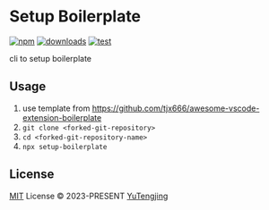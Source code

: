 # Setup Boilerplate

[![npm](https://img.shields.io/npm/v/@yutengjing/setup-boilerplate.svg)](https://npmjs.com/package/@yutengjing/setup-boilerplate) [![downloads](https://img.shields.io/npm/dw/@yutengjing/setup-boilerplate)](https://npmjs.com/package/@yutengjing/setup-boilerplate) [![test](https://github.com/tjx666/setup-boilerplate/actions/workflows/test.yml/badge.svg)](https://github.com/tjx666/setup-boilerplate/actions/workflows/test.yml)

cli to setup boilerplate

## Usage

1. use template from <https://github.com/tjx666/awesome-vscode-extension-boilerplate>
2. `git clone <forked-git-repository>`
3. `cd <forked-git-repository-name>`
4. `npx setup-boilerplate`

## License

[MIT](./LICENSE) License © 2023-PRESENT [YuTengjing](https://github.com/tjx666)
